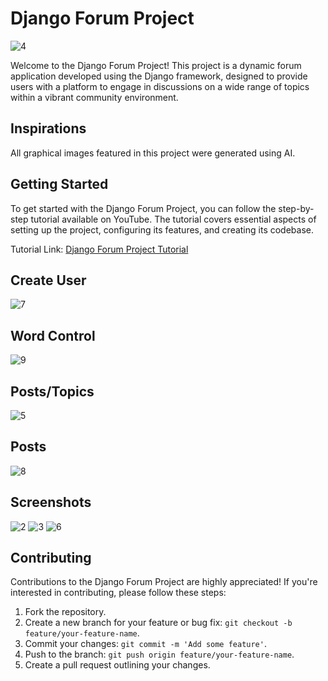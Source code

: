 # Django Forum Project

![4](https://github.com/lucasasr25/django_forum/assets/90220811/8a9dc2d3-ceab-4d2b-a411-ee39a1d4609a)


Welcome to the Django Forum Project! This project is a dynamic forum application developed using the Django framework, designed to provide users with a platform to engage in discussions on a wide range of topics within a vibrant community environment.

## Inspirations

All graphical images featured in this project were generated using AI.

## Getting Started

To get started with the Django Forum Project, you can follow the step-by-step tutorial available on YouTube. The tutorial covers essential aspects of setting up the project, configuring its features, and creating its codebase.

Tutorial Link: [Django Forum Project Tutorial](https://www.youtube.com/playlist?list=PLMXItuyqfZ97qBrnK3KML_W4_AbfNrPDt)

## Create User

![7](https://github.com/lucasasr25/django_forum/assets/90220811/fe63710d-9fe1-4510-b027-2de89ec929a1)

## Word Control

![9](https://github.com/lucasasr25/django_forum/assets/90220811/d3c606f9-f5c0-4931-8519-2b670c00427a)


## Posts/Topics

![5](https://github.com/lucasasr25/django_forum/assets/90220811/ac26483c-95b4-450f-a293-7ada92b1e79a)

## Posts

![8](https://github.com/lucasasr25/django_forum/assets/90220811/ac9027d3-ca22-4e38-8f06-baebd1f1074a)

## Screenshots

![2](https://github.com/lucasasr25/django_forum/assets/90220811/db6316bc-c82c-4353-ba93-68df573f07ac)
![3](https://github.com/lucasasr25/django_forum/assets/90220811/0a16a575-2066-44da-8a21-ccc3354c5181)
![6](https://github.com/lucasasr25/django_forum/assets/90220811/1acaa562-f8f9-4735-9f73-18a3e796894a)



## Contributing

Contributions to the Django Forum Project are highly appreciated! If you're interested in contributing, please follow these steps:

1. Fork the repository.
2. Create a new branch for your feature or bug fix: `git checkout -b feature/your-feature-name`.
3. Commit your changes: `git commit -m 'Add some feature'`.
4. Push to the branch: `git push origin feature/your-feature-name`.
5. Create a pull request outlining your changes.
